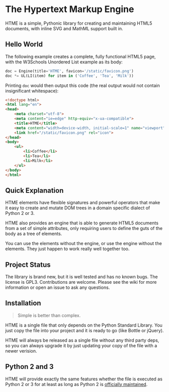 # The Hypertext Markup Engine

HTME is a simple, Pythonic library for creating and maintaining HTML5
documents, with inline SVG and MathML support built in.

## Hello World

The following example creates a complete, fully functional HTML5 page,
with the W3Schools Unordered List example as its body:

``` python
doc = Engine(title='HTME', favicon='/static/favicon.png')
doc *= UL(LI(item) for item in ('Coffee', 'Tea', 'Milk'))
```

Printing `doc` would then output this code (the real output would not
contain insignificant whitespace):

``` html
<!doctype html>
<html lang="en">
<head>
    <meta charset="utf-8">
    <meta content="ie=edge" http-equiv="x-ua-compatible">
    <title>HTME</title>
    <meta content="width=device-width, initial-scale=1" name="viewport">
    <link href="/static/favicon.png" rel="icon">
</head>
<body>
    <ul>
        <li>Coffee</li>
        <li>Tea</li>
        <li>Milk</li>
    </ul>
</body>
</html>
```

## Quick Explanation

HTME elements have flexible signatures and powerful operators that make it
easy to create and mutate DOM trees in a domain specific dialect of Python
2 or 3.

HTME also provides an engine that is able to generate HTML5 documents from
a set of simple attributes, only requiring users to define the guts of the
body as a tree of elements.

You can use the elements without the engine, or use the engine without the
elements. They just happen to work really well together too.

## Project Status

The library is brand new, but it is well tested and has no known bugs. The
license is GPL3. Contributions are welcome. Please see the wiki for more
information or open an issue to ask any questions.

##  Installation

> Simple is better than complex.

HTME is a single file that only depends on the Python Standard Library. You
just copy the file into your project and it is ready to go (like Bottle or
jQuery).

HTME will always be released as a single file without any third party deps,
so you can always upgrade it by just updating your copy of the file with a
newer verision.

## Python 2 and 3

HTME will provide exactly the same features whether the file is executed as
Python 2 or 3 for at least as long as Python 2 is [officially maintained][1].

[1]: https://legacy.python.org/dev/peps/pep-0373
